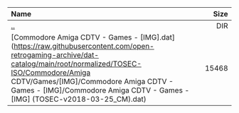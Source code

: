 |Name|Size|
|:---|---:|
|[..](../index.html)|DIR|
|[Commodore Amiga CDTV - Games - [IMG].dat](https://raw.githubusercontent.com/open-retrogaming-archive/dat-catalog/main/root/normalized/TOSEC-ISO/Commodore/Amiga CDTV/Games/[IMG]/Commodore Amiga CDTV - Games - [IMG]/Commodore Amiga CDTV - Games - [IMG] (TOSEC-v2018-03-25_CM).dat)|15468|
